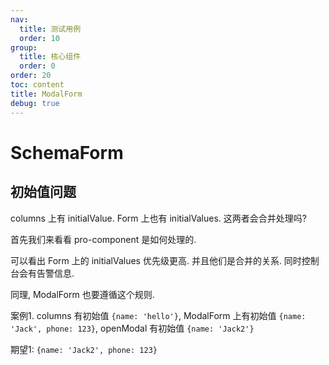 ```yaml
---
nav:
  title: 测试用例
  order: 10
group:
  title: 核心组件
  order: 0
order: 20
toc: content
title: ModalForm
debug: true
---
```



# SchemaForm

## 初始值问题
columns 上有 initialValue. Form 上也有 initialValues. 这两者会合并处理吗?

首先我们来看看 pro-component 是如何处理的.

<code src="./modal-form-demo/pro-component-initial-value" ></code>

可以看出 Form 上的 initialValues 优先级更高. 并且他们是合并的关系. 同时控制台会有告警信息.

同理, ModalForm 也要遵循这个规则.

案例1. columns 有初始值 `{name: 'hello'}`, ModalForm 上有初始值 `{name: 'Jack', phone: 123}`, openModal 有初始值 `{name: 'Jack2'}`

期望1: `{name: 'Jack2', phone: 123}`

<code src="./modal-form-demo/modal-form-initial-value" ></code>